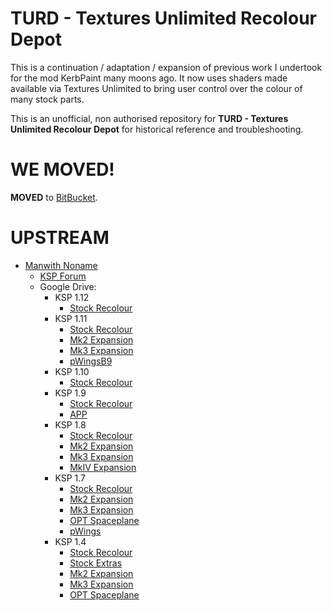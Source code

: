 # TURD - Textures Unlimited Recolour Depot

This is a continuation / adaptation / expansion of previous work I undertook for the mod KerbPaint many moons ago. It now uses shaders made available via Textures Unlimited to bring user control over the colour of many stock parts.

This is an unofficial, non authorised repository for **TURD - Textures Unlimited Recolour Depot** for historical reference and troubleshooting.

# WE MOVED!

**MOVED** to [BitBucket](https://bitbucket.org/net-lisias-ksp/turd/src/master/).

# UPSTREAM

* [Manwith Noname](https://forum.kerbalspaceprogram.com/index.php?/profile/117203-manwith-noname/)
	+ [KSP Forum](https://forum.kerbalspaceprogram.com/index.php?/profile/117203-manwith-noname/)
	+ Google Drive:
		- KSP 1.12
			- [Stock Recolour](https://drive.google.com/file/d/1pNK0wpa60Ct61wE0TpciPQdSAf7gDaFZ/view)
		- KSP 1.11
			- [Stock Recolour](https://drive.google.com/file/d/1dkX7SpfIvxTVI5qoV2b2bUMD2OoY_2x8/view)
			- [Mk2 Expansion](https://drive.google.com/file/d/118JDiSJRcKF6u3X211AT3ele677fMoSd/view)
			- [Mk3 Expansion](https://drive.google.com/file/d/1sPIInkQ02flEea75v5k9QP0nx9sWY6d4/view)
			- [pWingsB9](https://drive.google.com/file/d/10sKxZ3glSE8qPNwxKBhqAq3btMsdjhKS/view)
		- KSP 1.10
			- [Stock Recolour](https://drive.google.com/file/d/1zcKeVrff7hEJdeLifhvBwe7i8vA7o1Tm/view?usp=sharing)
		- KSP 1.9
			- [Stock Recolour](https://drive.google.com/file/d/1G2h8T5imWuR34aX9TdpjLjnNHcxEmdY5/view)
			- [APP](https://drive.google.com/file/d/1RJIi1rgDFiReD_DE43aXuXCftknazEMc/view)
		- KSP 1.8
			- [Stock Recolour](https://drive.google.com/file/d/1GXjyxHEFhdBYEaFlYWpaXEwOP8QcyoJD/view)
			- [Mk2 Expansion](https://drive.google.com/file/d/18promxfAPvGYYSoKgWGt0bn5n6vEyQen/view)
			- [Mk3 Expansion](https://drive.google.com/file/d/1o9RpuwRir9r3m8FQEjQyw4cwWE-4rgDn/view)
			- [MkIV Expansion](https://drive.google.com/file/d/1BISdVmXYdp8ukyCPKuoBQUKonJMzfZmY/view)
		- KSP 1.7
			- [Stock Recolour](https://drive.google.com/file/d/1CnyojsFQLvxqgmMQs-dhSXfWaZW5xEQJ/view)
			- [Mk2 Expansion](https://drive.google.com/file/d/1RTbjO6cDHOpV_LhprKCgYRszB46eJfvi/view)
			- [Mk3 Expansion](https://drive.google.com/file/d/1H-36mk5G_ylYJoYv3rttpyxiU0bArHvK/view)
			- [OPT Spaceplane](https://drive.google.com/file/d/1RJIi1rgDFiReD_DE43aXuXCftknazEMc/view)
			- [pWings](https://drive.google.com/file/d/1RJIi1rgDFiReD_DE43aXuXCftknazEMc/view)
		- KSP 1.4
			- [Stock Recolour](https://drive.google.com/file/d/1965amBhCvqXCBkX9WgRUEBYbdowPImh1/view)
			- [Stock Extras](https://drive.google.com/file/d/1JcfVFjhzs346zvQEh7edOA5fS_XRVXXW/view)
			- [Mk2 Expansion](https://drive.google.com/file/d/15d1FLeNOjh-_DttQssIUQf5gqeBoxaVy/view?usp=sharing)
			- [Mk3 Expansion](https://drive.google.com/file/d/1C2YlTIY7k_JVGaRHDauh78khGM7VG4Jf/view)
			- [OPT Spaceplane](https://drive.google.com/file/d/1UaAY6ELPZmDR2ZR4GjSn5yu3fz159ken/view)
